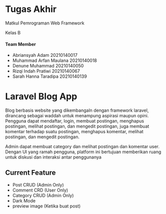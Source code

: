 # Tugas Akhir
Matkul Pemrograman Web Framework

Kelas B

#### Team Member
- Abriansyah Adam 20210140017
- Muhammad Arfan Maulana 20210140018
- Denune Muhammad 20210140050
- Rizqi Indah Pratiwi 20210140067
- Sarah Hanna Taradipa 20210140139

# Laravel Blog App
Blog berbasis website yang dikembangaln dengan framework laravel, dirancang sebagai
waddah untuk menampung aspirasi maupun opini. Pengguna dapat mendaftar, login,
membuat postingan, menghapus postingan, melihat postingan, dan mengedit
postingan, juga membuat komentar terhadap suatu postingan, menghapus komentar,
melihat postingan, dan mengedit postingan.

Admin dapat membuat category dan melihat postingan dan komentar user. Dengan UI
yang ramah pengguna, platform ini bertujuan memberikan ruang untuk diskusi dan
interaksi antar penggunanya

## Current Feature
- Post CRUD (Admin Only)
- Comment CRD (User Only)
- Category CRUD (Admin Only)
- Dark Mode
- preview image (Ketika buat post)
